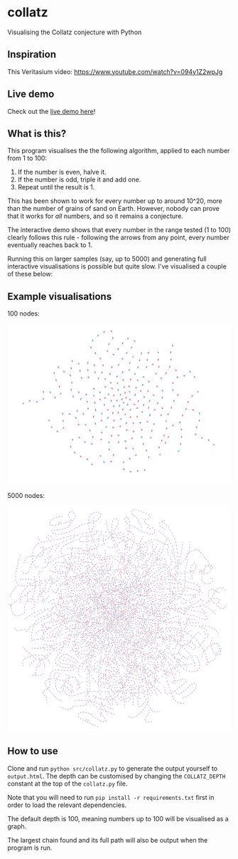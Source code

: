 # collatz
Visualising the Collatz conjecture with Python

## Inspiration

This Veritasium video: https://www.youtube.com/watch?v=094y1Z2wpJg

## Live demo

Check out the [live demo here](https://htmlpreview.github.io/?https://raw.githubusercontent.com/patrickbrett/collatz/main/output.html)!

## What is this?

This program visualises the the following algorithm, applied to each number from 1 to 100:

1. If the number is even, halve it.
2. If the number is odd, triple it and add one.
3. Repeat until the result is 1.

This has been shown to work for every number up to around 10^20, more than the number of grains of sand on Earth. However, nobody can prove that it works for *all* numbers, and so it remains a conjecture.

The interactive demo shows that every number in the range tested (1 to 100) clearly follows this rule - following the arrows from any point, every number eventually reaches back to 1.

Running this on larger samples (say, up to 5000) and generating full interactive visualisations is possible but quite slow. I've visualised a couple of these below:

## Example visualisations

100 nodes:

![100 Node visualisation](https://raw.githubusercontent.com/patrickbrett/collatz/main/100_nodes.png)

5000 nodes:

![5000 Node visualisation](https://raw.githubusercontent.com/patrickbrett/collatz/main/5000_nodes.png)

## How to use

Clone and run `python src/collatz.py` to generate the output yourself to `output.html`. The depth can be customised by changing the `COLLATZ_DEPTH` constant at the top of the `collatz.py` file.

Note that you will need to run `pip install -r requirements.txt` first in order to load the relevant dependencies.

The default depth is 100, meaning numbers up to 100 will be visualised as a graph.

The largest chain found and its full path will also be output when the program is run.
